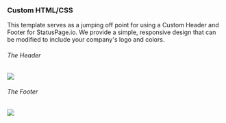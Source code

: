 ### Custom HTML/CSS

This template serves as a jumping off point for using a Custom Header and Footer for StatusPage.io. We provide a simple, responsive design that can be modified to include your company's logo and colors.

###### The Header
![](http://cl.ly/image/1y3H3f0d3b0F/custom-header.png)

###### The Footer
![](http://cl.ly/image/3q0N0E1J020F/custom-footer.png)